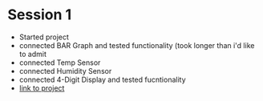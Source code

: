 # Session 1
- Started project
- connected BAR Graph and tested functionality (took longer than i'd like to admit
- connected Temp Sensor
- connected Humidity Sensor
- connected 4-Digit Display and tested fucntionality
- [link to project](https://wokwi.com/projects/406185770531341313)
